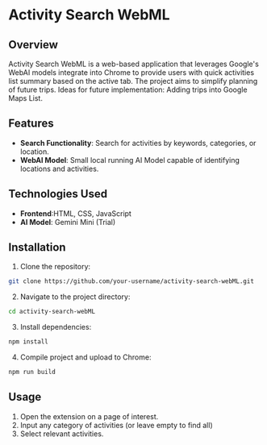 # Activity Search WebML

## Overview

Activity Search WebML is a web-based application that leverages Google's WebAI models integrate into Chrome to provide users with quick activities list summary based on the active tab. The project aims to simplify planning of future trips. Ideas for future implementation: Adding trips into Google Maps List.

## Features

- **Search Functionality**: Search for activities by keywords, categories, or location.
- **WebAI Model**: Small local running AI Model capable of identifying locations and activities.

## Technologies Used

- **Frontend**:HTML, CSS, JavaScript
- **AI Model**: Gemini Mini (Trial)

## Installation

1. Clone the repository:

```bash
git clone https://github.com/your-username/activity-search-webML.git
```

2. Navigate to the project directory:

```bash
cd activity-search-webML
```

3. Install dependencies:

```bash
npm install
```

4. Compile project and upload to Chrome:

```bash
npm run build
```

## Usage

1. Open the extension on a page of interest.
2. Input any category of activities (or leave empty to find all)
3. Select relevant activities.
